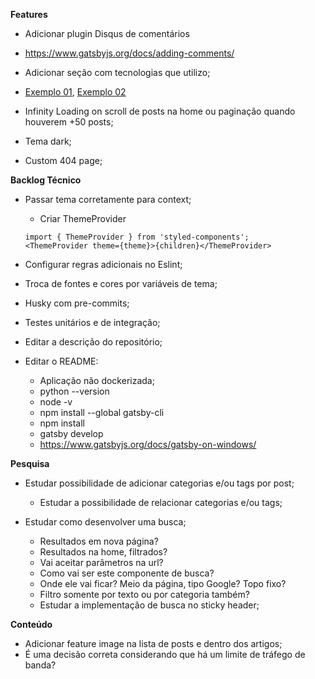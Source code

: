 **Features**

- Adicionar plugin Disqus de comentários
 - https://www.gatsbyjs.org/docs/adding-comments/

- Adicionar seção com tecnologias que utilizo;
 - [Exemplo 01](https://preview.themeforest.net/item/arter-cv-resume-portfolio-web-app-template/full_screen_preview/27008333?_ga=2.216075988.370116323.1607660090-1265588602.1607660075), [Exemplo 02](https://preview.themeforest.net/item/oblas-angular-portfolio-web-application/full_screen_preview/23654405?_ga=2.172633248.2001170672.1607660092-1265588602.1607660075)

- Infinity Loading on scroll de posts na home ou paginação quando houverem +50 posts;

- Tema dark;

- Custom 404 page;


**Backlog Técnico**


- Passar tema corretamente para context;
  - Criar ThemeProvider
  ```
  import { ThemeProvider } from 'styled-components';
  <ThemeProvider theme={theme}>{children}</ThemeProvider>
  ```

- Configurar regras adicionais no Eslint;

- Troca de fontes e cores por variáveis de tema;

- Husky com pre-commits;

- Testes unitários e de integração;

- Editar a descrição do repositório;

- Editar o README:
  - Aplicação não dockerizada;
  - python --version
  - node -v
  - npm install --global gatsby-cli
  - npm install
  - gatsby develop
  - https://www.gatsbyjs.org/docs/gatsby-on-windows/


**Pesquisa**

- Estudar possibilidade de adicionar categorias e/ou tags por post;
  - Estudar a possibilidade de relacionar categorias e/ou tags;

- Estudar como desenvolver uma busca;
  - Resultados em nova página?
  - Resultados na home, filtrados?
  - Vai aceitar parâmetros na url?
  - Como vai ser este componente de busca?
  - Onde ele vai ficar? Meio da página, tipo Google? Topo fixo?
  - Filtro somente por texto ou por categoria também?
  - Estudar a implementação de busca no sticky header;


**Conteúdo**

- Adicionar feature image na lista de posts e dentro dos artigos;
 - É uma decisão correta considerando que há um limite de tráfego de banda?